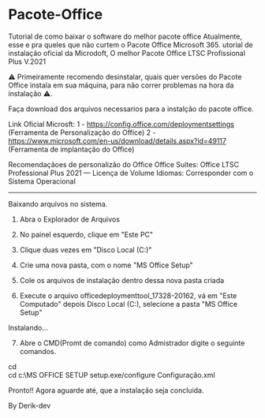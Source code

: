 # Pacote-Office
Tutorial de como baixar o software do melhor pacote office Atualmente, esse e pra queles que não curtem o Pacote Office Microsoft 365.
utorial de instalação oficial da Microdoft, O melhor Pacote Office LTSC Profissional Plus V.2021

⚠️ Primeiramente recomendo desinstalar, quais quer versões do Pacote Office instala em sua máquina,
para não correr problemas na hora da instalação ⚠️.

Faça download dos arquivos necessarios para a instalção do pacote office.

Link Oficial Microsft:
1 - https://config.office.com/deploymentsettings (Ferramenta de Personalização do Office)
2 - https://www.microsoft.com/en-us/download/details.aspx?id=49117 (Ferramenta de implantação do Office)

Recomendaçãoes de personalizão do Office
Office Suites:
Office LTSC Professional Plus 2021 — Licença de Volume
Idiomas:
Corresponder com o Sistema Operacional

---------------------------------------------------------------------------------------------------------

Baixando arquivos no sistema.

1. Abra o Explorador de Arquivos

2. No painel esquerdo, clique em "Este PC"

3. Clique duas vezes em "Disco Local (C:)"

4. Crie uma nova pasta, com o nome "MS Office Setup"

5. Cole os arquivos de instalação dentro dessa nova pasta criada

6. Execute o arquivo officedeploymenttool_17328-20162,
vá em "Este Computado" depois Disco Local (C:), selecione a pasta "MS Office Setup"

Instalando...

7. Abre o CMD(Promt de comando) como Admistrador
digite o seguinte comandos.

cd\
cd c:\MS OFFICE SETUP
setup.exe/configure Configuração.xml

Pronto!! Agora aguarde até, que a instalação seja concluida.

By Derik-dev
